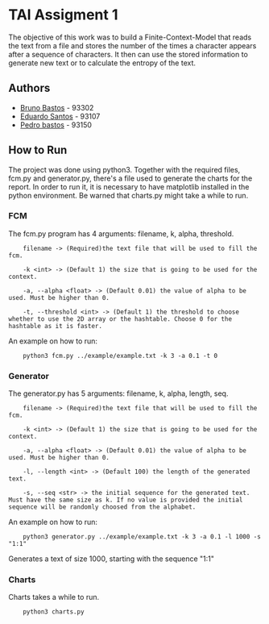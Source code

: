 
# TAI Assigment 1

The objective of this work was to build a Finite-Context-Model that reads the text from a file and stores the number of the times a character appears after a sequence of characters. It then can use the stored information to generate new text or to calculate the entropy of the text.

## Authors

* [Bruno Bastos](https://github.com/BrunosBastos) - 93302
* [Eduardo Santos](https://github.com/eduardosantoshf) - 93107
* [Pedro bastos](https://github.com/bastos-01) - 93150

## How to Run

The project was done using python3. 
Together with the required files, fcm.py and generator.py, there's a file
used to generate the charts for the report. In order to run it, it is necessary
to have matplotlib installed in the python environment. Be warned that charts.py 
might take a while to run.

### FCM

The fcm.py program has 4 arguments: filename, k, alpha, threshold.

```
    filename -> (Required)the text file that will be used to fill the fcm.

    -k <int> -> (Default 1) the size that is going to be used for the context.

    -a, --alpha <float> -> (Default 0.01) the value of alpha to be used. Must be higher than 0.

    -t, --threshold <int> -> (Default 1) the threshold to choose whether to use the 2D array or the hashtable. Choose 0 for the hashtable as it is faster.
```

An example on how to run:

```
    python3 fcm.py ../example/example.txt -k 3 -a 0.1 -t 0
```

### Generator

The generator.py has 5 arguments: filename, k, alpha, length, seq.

```
    filename -> (Required)the text file that will be used to fill the fcm.

    -k <int> -> (Default 1) the size that is going to be used for the context.

    -a, --alpha <float> -> (Default 0.01) the value of alpha to be used. Must be higher than 0.

    -l, --length <int> -> (Default 100) the length of the generated text.

    -s, --seq <str> -> the initial sequence for the generated text. Must have the same size as k. If no value is provided the initial sequence will be randomly choosed from the alphabet.

```

An example on how to run:

```
    python3 generator.py ../example/example.txt -k 3 -a 0.1 -l 1000 -s "1:1"
```

Generates a text of size 1000, starting with the sequence "1:1"


### Charts

Charts takes a while to run.

```
    python3 charts.py
```
